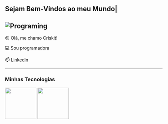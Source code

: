## Sejam Bem-Vindos ao meu Mundo| 


![Programing](https://miro.medium.com/max/1600/0*K2WLMTExLyida7OR.gif)
-----------------

😐 Olá, me chamo Criskit!

💻 Sou programadora

📫 [Linkedin](www.linkedin.com/in/cristiane-machado-7a11a1190)

---------------

### Minhas Tecnologias



<img src="https://cdn.jsdelivr.net/gh/devicons/devicon@latest/icons/amazonwebservices/amazonwebservices-original-wordmark.svg" width="100px" />

<img src="https://cdn.jsdelivr.net/gh/devicons/devicon@latest/icons/linux/linux-original.svg" width="100px"/>
          

<!--
**Criskit/criskit** is a ✨ _special_ ✨ repository because its `README.md` (this file) appears on your GitHub profile.

Here are some ideas to get you started:

- 🔭 I’m currently working on ...
- 🌱 I’m currently learning ...
- 👯 I’m looking to collaborate on ...
- 🤔 I’m looking for help with ...
- 💬 Ask me about ...
- 📫 How to reach me: ...
- 😄 Pronouns: ...
- ⚡ Fun fact: ...
-->
